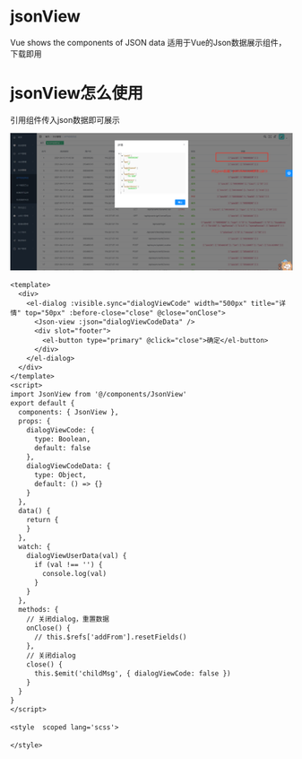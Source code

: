# jsonView
Vue shows the components of JSON data
适用于Vue的Json数据展示组件，下载即用
# jsonView怎么使用
引用组件传入json数据即可展示

![image](https://github.com/kinoaa/jsonView/blob/main/jsonView.png)
```vue
<template>
  <div>
    <el-dialog :visible.sync="dialogViewCode" width="500px" title="详情" top="50px" :before-close="close" @close="onClose">
      <Json-view :json="dialogViewCodeData" />
      <div slot="footer">
        <el-button type="primary" @click="close">确定</el-button>
      </div>
    </el-dialog>
  </div>
</template>
<script>
import JsonView from '@/components/JsonView'
export default {
  components: { JsonView },
  props: {
    dialogViewCode: {
      type: Boolean,
      default: false
    },
    dialogViewCodeData: {
      type: Object,
      default: () => {}
    }
  },
  data() {
    return {
    }
  },
  watch: {
    dialogViewUserData(val) {
      if (val !== '') {
        console.log(val)
      }
    }
  },
  methods: {
    // 关闭dialog，重置数据
    onClose() {
      // this.$refs['addFrom'].resetFields()
    },
    // 关闭dialog
    close() {
      this.$emit('childMsg', { dialogViewCode: false })
    }
  }
}
</script>

<style  scoped lang='scss'>

</style>

```
